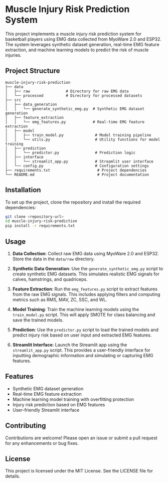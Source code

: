 # Muscle Injury Risk Prediction System

This project implements a muscle injury risk prediction system for basketball players using EMG data collected from MyoWare 2.0 and ESP32. The system leverages synthetic dataset generation, real-time EMG feature extraction, and machine learning models to predict the risk of muscle injuries.

## Project Structure

```
muscle-injury-risk-prediction
├── data
│   ├── raw                # Directory for raw EMG data
│   └── processed          # Directory for processed datasets
├── src
│   ├── data_generation
│   │   └── generate_synthetic_emg.py  # Synthetic EMG dataset generation
│   ├── feature_extraction
│   │   └── emg_features.py            # Real-time EMG feature extraction
│   ├── model
│   │   ├── train_model.py              # Model training pipeline
│   │   └── utils.py                    # Utility functions for model training
│   ├── prediction
│   │   └── predictor.py                # Prediction logic
│   ├── interface
│   │   └── streamlit_app.py            # Streamlit user interface
│   └── config.py                       # Configuration settings
├── requirements.txt                     # Project dependencies
└── README.md                            # Project documentation
```

## Installation

To set up the project, clone the repository and install the required dependencies:

```bash
git clone <repository-url>
cd muscle-injury-risk-prediction
pip install -r requirements.txt
```

## Usage

1. **Data Collection**: Collect raw EMG data using MyoWare 2.0 and ESP32. Store the data in the `data/raw` directory.

2. **Synthetic Data Generation**: Use the `generate_synthetic_emg.py` script to create synthetic EMG datasets. This simulates realistic EMG signals for calves, hamstrings, and quadriceps.

3. **Feature Extraction**: Run the `emg_features.py` script to extract features from the raw EMG signals. This includes applying filters and computing metrics such as RMS, MAV, ZC, SSC, and WL.

4. **Model Training**: Train the machine learning models using the `train_model.py` script. This will apply SMOTE for class balancing and save the trained models.

5. **Prediction**: Use the `predictor.py` script to load the trained models and predict injury risk based on user input and extracted EMG features.

6. **Streamlit Interface**: Launch the Streamlit app using the `streamlit_app.py` script. This provides a user-friendly interface for inputting demographic information and simulating or capturing EMG features.

## Features

- Synthetic EMG dataset generation
- Real-time EMG feature extraction
- Machine learning model training with overfitting protection
- Injury risk prediction based on EMG features
- User-friendly Streamlit interface

## Contributing

Contributions are welcome! Please open an issue or submit a pull request for any enhancements or bug fixes.

## License

This project is licensed under the MIT License. See the LICENSE file for details.
